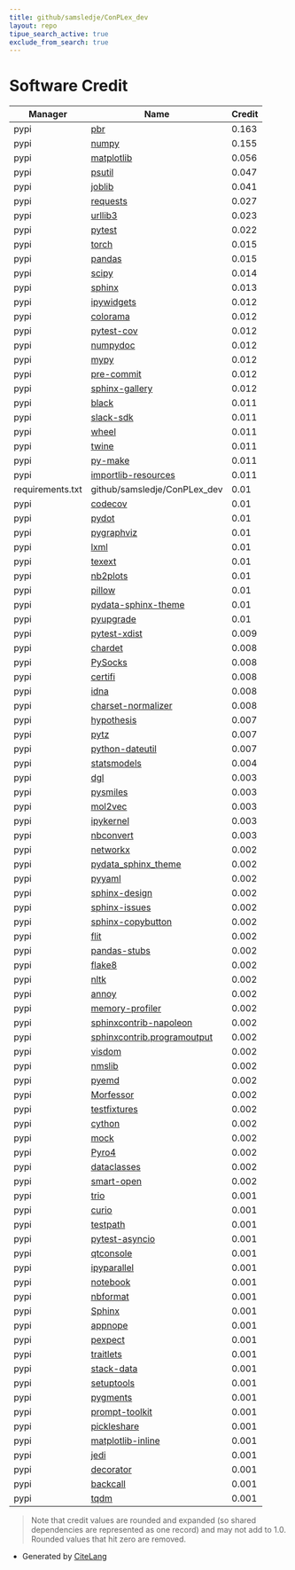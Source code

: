 ```yaml
---
title: github/samsledje/ConPLex_dev
layout: repo
tipue_search_active: true
exclude_from_search: true
---
```

# Software Credit

|Manager|Name|Credit|
|-------|----|------|
|pypi|[pbr](https://docs.openstack.org/pbr/latest/)|0.163|
|pypi|[numpy](https://www.numpy.org)|0.155|
|pypi|[matplotlib](https://matplotlib.org)|0.056|
|pypi|[psutil](https://github.com/giampaolo/psutil)|0.047|
|pypi|[joblib](https://joblib.readthedocs.io)|0.041|
|pypi|[requests](https://requests.readthedocs.io)|0.027|
|pypi|[urllib3](https://pypi.org/project/urllib3)|0.023|
|pypi|[pytest](https://pypi.org/project/pytest)|0.022|
|pypi|[torch](https://pytorch.org/)|0.015|
|pypi|[pandas](https://pandas.pydata.org)|0.015|
|pypi|[scipy](https://www.scipy.org)|0.014|
|pypi|[sphinx](https://pypi.org/project/sphinx)|0.013|
|pypi|[ipywidgets](https://pypi.org/project/ipywidgets)|0.012|
|pypi|[colorama](https://pypi.org/project/colorama)|0.012|
|pypi|[pytest-cov](https://pypi.org/project/pytest-cov)|0.012|
|pypi|[numpydoc](https://pypi.org/project/numpydoc)|0.012|
|pypi|[mypy](https://pypi.org/project/mypy)|0.012|
|pypi|[pre-commit](https://pypi.org/project/pre-commit)|0.012|
|pypi|[sphinx-gallery](https://pypi.org/project/sphinx-gallery)|0.012|
|pypi|[black](https://pypi.org/project/black)|0.011|
|pypi|[slack-sdk](https://pypi.org/project/slack-sdk)|0.011|
|pypi|[wheel](https://pypi.org/project/wheel)|0.011|
|pypi|[twine](https://pypi.org/project/twine)|0.011|
|pypi|[py-make](https://pypi.org/project/py-make)|0.011|
|pypi|[importlib-resources](https://pypi.org/project/importlib-resources)|0.011|
|requirements.txt|github/samsledje/ConPLex_dev|0.01|
|pypi|[codecov](https://pypi.org/project/codecov)|0.01|
|pypi|[pydot](https://pypi.org/project/pydot)|0.01|
|pypi|[pygraphviz](https://pypi.org/project/pygraphviz)|0.01|
|pypi|[lxml](https://pypi.org/project/lxml)|0.01|
|pypi|[texext](https://pypi.org/project/texext)|0.01|
|pypi|[nb2plots](https://pypi.org/project/nb2plots)|0.01|
|pypi|[pillow](https://pypi.org/project/pillow)|0.01|
|pypi|[pydata-sphinx-theme](https://pypi.org/project/pydata-sphinx-theme)|0.01|
|pypi|[pyupgrade](https://pypi.org/project/pyupgrade)|0.01|
|pypi|[pytest-xdist](https://pypi.org/project/pytest-xdist)|0.009|
|pypi|[chardet](https://pypi.org/project/chardet)|0.008|
|pypi|[PySocks](https://pypi.org/project/PySocks)|0.008|
|pypi|[certifi](https://pypi.org/project/certifi)|0.008|
|pypi|[idna](https://pypi.org/project/idna)|0.008|
|pypi|[charset-normalizer](https://pypi.org/project/charset-normalizer)|0.008|
|pypi|[hypothesis](https://pypi.org/project/hypothesis)|0.007|
|pypi|[pytz](https://pypi.org/project/pytz)|0.007|
|pypi|[python-dateutil](https://pypi.org/project/python-dateutil)|0.007|
|pypi|[statsmodels](https://pypi.org/project/statsmodels)|0.004|
|pypi|[dgl](https://github.com/dmlc/dgl)|0.003|
|pypi|[pysmiles](https://github.com/pckroon/pysmiles)|0.003|
|pypi|[mol2vec](http://github.com/samoturk/mol2vec)|0.003|
|pypi|[ipykernel](https://pypi.org/project/ipykernel)|0.003|
|pypi|[nbconvert](https://pypi.org/project/nbconvert)|0.003|
|pypi|[networkx](https://networkx.org/)|0.002|
|pypi|[pydata_sphinx_theme](https://pypi.org/project/pydata_sphinx_theme)|0.002|
|pypi|[pyyaml](https://pypi.org/project/pyyaml)|0.002|
|pypi|[sphinx-design](https://pypi.org/project/sphinx-design)|0.002|
|pypi|[sphinx-issues](https://pypi.org/project/sphinx-issues)|0.002|
|pypi|[sphinx-copybutton](https://pypi.org/project/sphinx-copybutton)|0.002|
|pypi|[flit](https://pypi.org/project/flit)|0.002|
|pypi|[pandas-stubs](https://pypi.org/project/pandas-stubs)|0.002|
|pypi|[flake8](https://pypi.org/project/flake8)|0.002|
|pypi|[nltk](https://pypi.org/project/nltk)|0.002|
|pypi|[annoy](https://pypi.org/project/annoy)|0.002|
|pypi|[memory-profiler](https://pypi.org/project/memory-profiler)|0.002|
|pypi|[sphinxcontrib-napoleon](https://pypi.org/project/sphinxcontrib-napoleon)|0.002|
|pypi|[sphinxcontrib.programoutput](https://pypi.org/project/sphinxcontrib.programoutput)|0.002|
|pypi|[visdom](https://pypi.org/project/visdom)|0.002|
|pypi|[nmslib](https://pypi.org/project/nmslib)|0.002|
|pypi|[pyemd](https://pypi.org/project/pyemd)|0.002|
|pypi|[Morfessor](https://pypi.org/project/Morfessor)|0.002|
|pypi|[testfixtures](https://pypi.org/project/testfixtures)|0.002|
|pypi|[cython](https://pypi.org/project/cython)|0.002|
|pypi|[mock](https://pypi.org/project/mock)|0.002|
|pypi|[Pyro4](https://pypi.org/project/Pyro4)|0.002|
|pypi|[dataclasses](https://pypi.org/project/dataclasses)|0.002|
|pypi|[smart-open](https://pypi.org/project/smart-open)|0.002|
|pypi|[trio](https://pypi.org/project/trio)|0.001|
|pypi|[curio](https://pypi.org/project/curio)|0.001|
|pypi|[testpath](https://pypi.org/project/testpath)|0.001|
|pypi|[pytest-asyncio](https://pypi.org/project/pytest-asyncio)|0.001|
|pypi|[qtconsole](https://pypi.org/project/qtconsole)|0.001|
|pypi|[ipyparallel](https://pypi.org/project/ipyparallel)|0.001|
|pypi|[notebook](https://pypi.org/project/notebook)|0.001|
|pypi|[nbformat](https://pypi.org/project/nbformat)|0.001|
|pypi|[Sphinx](https://pypi.org/project/Sphinx)|0.001|
|pypi|[appnope](https://pypi.org/project/appnope)|0.001|
|pypi|[pexpect](https://pypi.org/project/pexpect)|0.001|
|pypi|[traitlets](https://pypi.org/project/traitlets)|0.001|
|pypi|[stack-data](https://pypi.org/project/stack-data)|0.001|
|pypi|[setuptools](https://pypi.org/project/setuptools)|0.001|
|pypi|[pygments](https://pypi.org/project/pygments)|0.001|
|pypi|[prompt-toolkit](https://pypi.org/project/prompt-toolkit)|0.001|
|pypi|[pickleshare](https://pypi.org/project/pickleshare)|0.001|
|pypi|[matplotlib-inline](https://pypi.org/project/matplotlib-inline)|0.001|
|pypi|[jedi](https://pypi.org/project/jedi)|0.001|
|pypi|[decorator](https://pypi.org/project/decorator)|0.001|
|pypi|[backcall](https://pypi.org/project/backcall)|0.001|
|pypi|[tqdm](https://tqdm.github.io)|0.001|


> Note that credit values are rounded and expanded (so shared dependencies are represented as one record) and may not add to 1.0. Rounded values that hit zero are removed.


- Generated by [CiteLang](https://github.com/vsoch/citelang)
